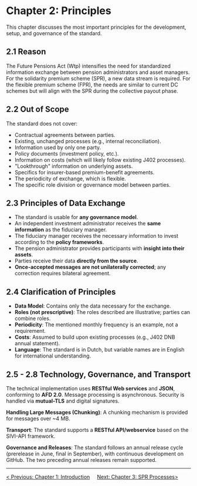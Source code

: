 # Chapter 2: Principles
This chapter discusses the most important principles for the development, setup, and governance of the standard.

## 2.1 Reason
The Future Pensions Act (Wtp) intensifies the need for standardized information exchange between pension administrators and asset managers. For the solidarity premium scheme (SPR), a new data stream is required. For the flexible premium scheme (FPR), the needs are similar to current DC schemes but will align with the SPR during the collective payout phase.

## 2.2 Out of Scope
The standard does not cover:
*   Contractual agreements between parties.
*   Existing, unchanged processes (e.g., internal reconciliation).
*   Information used by only one party.
*   Policy documents (investment policy, etc.).
*   Information on costs (which will likely follow existing J402 processes).
*   "Lookthrough" information on underlying assets.
*   Specifics for insurer-based premium-benefit agreements.
*   The periodicity of exchange, which is flexible.
*   The specific role division or governance model between parties.

## 2.3 Principles of Data Exchange
*   The standard is usable for **any governance model**.
*   An independent investment administrator receives the **same information** as the fiduciary manager.
*   The fiduciary manager receives the necessary information to invest according to the **policy frameworks**.
*   The pension administrator provides participants with **insight into their assets**.
*   Parties receive their data **directly from the source**.
*   **Once-accepted messages are not unilaterally corrected**; any correction requires bilateral agreement.

## 2.4 Clarification of Principles
*   **Data Model**: Contains only the data necessary for the exchange.
*   **Roles (not prescriptive)**: The roles described are illustrative; parties can combine roles.
*   **Periodicity**: The mentioned monthly frequency is an example, not a requirement.
*   **Costs**: Assumed to build upon existing processes (e.g., J402 DNB annual statement).
*   **Language**: The standard is in Dutch, but variable names are in English for international understanding.

## 2.5 - 2.8 Technology, Governance, and Transport
The technical implementation uses **RESTful Web services** and **JSON**, conforming to **AFD 2.0**. Message processing is asynchronous. Security is handled via **mutual-TLS** and digital signatures.

**Handling Large Messages (Chunking)**: A chunking mechanism is provided for messages over ~4 MB.

**Transport**: The standard supports a **RESTful API/webservice** based on the SIVI-API framework.

**Governance and Releases**: The standard follows an annual release cycle (prerelease in June, final in September), with continuous development on GitHub. The two preceding annual releases remain supported.


---
[< Previous: Chapter 1: Introduction](chapter-1-introduction.md)     [Next: Chapter 3: SPR Processes>](chapter-3-spr-processes.md)